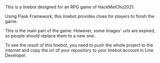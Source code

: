 This is a linebot designed for an RPG game of HackMeiChu2021.  

Using Flask Framework, this linebot provides clues for players to finish the game. 

This is the main part of the game. However, some images' urls are expired, so people should replace them to a new one.

To see the result of this linebot, you need to push the whole project to the internet and copy the url of your repository to your linebot account in Line Developer.  
